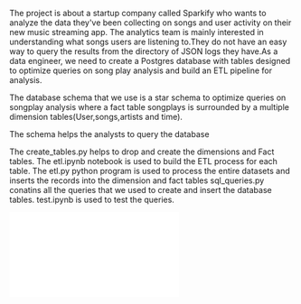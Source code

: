 The project is about a startup company called Sparkify who wants to analyze the data they've been collecting on songs and user activity on their new music streaming app. 
The analytics team is mainly interested in understanding what songs users are listening to.They do not have an easy way to query the results from the directory of JSON logs they have.As a data engineer, we need to create a Postgres database with tables designed to optimize queries on song play analysis and  build an ETL pipeline for analysis.

The database schema that we use is a star schema to optimize queries on songplay analysis where a fact table songplays is surrounded by a multiple dimension tables(User,songs,artists and time). 

The schema helps the analysts to query the database 

The create_tables.py helps to drop and create the dimensions and Fact tables.
The etl.ipynb notebook is used to build the ETL process for each table.
The etl.py python program is used to process the entire datasets and inserts the records into the dimension and fact tables
sql_queries.py conatins all the queries that we used to create and insert the database tables.
test.ipynb is used to test the queries.

![Database Star Schema](/Scan.pdf)

